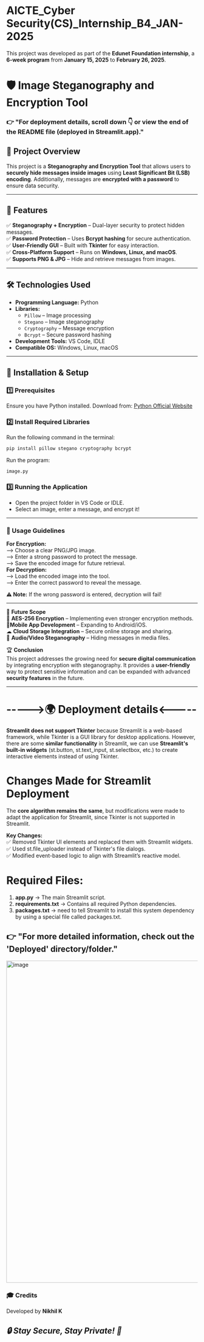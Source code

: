# AICTE_Cyber Security(CS)_Internship_B4_JAN-2025
This project was developed as part of the **Edunet Foundation internship**, a **6-week program** from **January 15, 2025** to **February 26, 2025**. 

# 🛡️ Image Steganography and Encryption Tool

### 👉 "For deployment details, scroll down 👇 or view the end of the README file (deployed in Streamlit.app)."

## 📌 Project Overview  
This project is a **Steganography and Encryption Tool** that allows users to **securely hide messages inside images** using **Least Significant Bit (LSB) encoding**. Additionally, messages are **encrypted with a password** to ensure data security.

---

## 🚀 Features  
✅ **Steganography + Encryption** – Dual-layer security to protect hidden messages.  
✅ **Password Protection** – Uses **Bcrypt hashing** for secure authentication.  
✅ **User-Friendly GUI** – Built with **Tkinter** for easy interaction.  
✅ **Cross-Platform Support** – Runs on **Windows, Linux, and macOS**.  
✅ **Supports PNG & JPG** – Hide and retrieve messages from images.  

---

## 🛠️ Technologies Used  

- **Programming Language:** Python  
- **Libraries:**  
  - `Pillow` – Image processing  
  - `Stegano` – Image steganography  
  - `Cryptography` – Message encryption  
  - `Bcrypt` – Secure password hashing  
- **Development Tools:** VS Code, IDLE  
- **Compatible OS:** Windows, Linux, macOS  

---

## 🔧 Installation & Setup  

### **1️⃣ Prerequisites**  
Ensure you have Python installed. Download from: [Python Official Website](https://www.python.org/)  

### **2️⃣ Install Required Libraries**  
Run the following command in the terminal:  
```bash
pip install pillow stegano cryptography bcrypt
```
Run the program:
```
image.py
```
### **3️⃣ Running the Application**
- Open the project folder in VS Code or IDLE.      
- Select an image, enter a message, and encrypt it!

---

### **🔑 Usage Guidelines**    
**For Encryption:**            
--> Choose a clear PNG/JPG image.             
--> Enter a strong password to protect the message.                     
--> Save the encoded image for future retrieval.                        
**For Decryption:**                         
--> Load the encoded image into the tool.                 
--> Enter the correct password to reveal the message.  

**⚠ Note:** If the wrong password is entered, decryption will fail!                             

---

📌 **Future Scope**                
🚀 **AES-256 Encryption** – Implementing even stronger encryption methods.                  
📱**Mobile App Development** – Expanding to Android/iOS.                  
☁ **Cloud Storage Integration** – Secure online storage and sharing.                      
🎵 **Audio/Video Steganography** – Hiding messages in media files.                          
                      
🏆 **Conclusion**       
This project addresses the growing need for **secure digital communication** by integrating encryption with steganography. It provides a **user-friendly** way to protect sensitive information and can be expanded with advanced **security features** in the future.   

---
# ----->🌍 Deployment details<-----
**Streamlit does not support Tkinter** because Streamlit is a web-based framework, while Tkinter is a GUI library for desktop applications.
However, there are some **similar functionality** in Streamlit, we can use **Streamlit's built-in widgets** (st.button, st.text_input, st.selectbox, etc.) to create interactive elements instead of using Tkinter.

# **Changes Made for Streamlit Deployment**
The **core algorithm remains the same**, but modifications were made to adapt the application for Streamlit, since Tkinter is not supported in Streamlit.

**Key Changes:**            
✅ Removed Tkinter UI elements and replaced them with Streamlit widgets.             
✅ Used st.file_uploader instead of Tkinter's file dialogs.               
✅ Modified event-based logic to align with Streamlit’s reactive model.            

# Required Files:                      
1. **app.py** → The main Streamlit script.                              
2. **requirements.txt** → Contains all required Python dependencies.
3. **packages.txt** → need to tell Streamlit to install this system dependency by using a special file called packages.txt.
          

## 👉 "For more detailed information, check out the 'Deployed' directory/folder."

<img width="1719" height="847" alt="image" src="https://github.com/user-attachments/assets/0b59068f-0a7c-4190-95d8-c6a28d898ee7" />


### **🎓 Credits**               
Developed by **Nikhil K**   

## **_🔒 Stay Secure, Stay Private! 🔐_**


